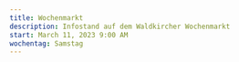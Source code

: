 ```yaml
---
title: Wochenmarkt
description: Infostand auf dem Waldkircher Wochenmarkt
start: March 11, 2023 9:00 AM
wochentag: Samstag
---
```

